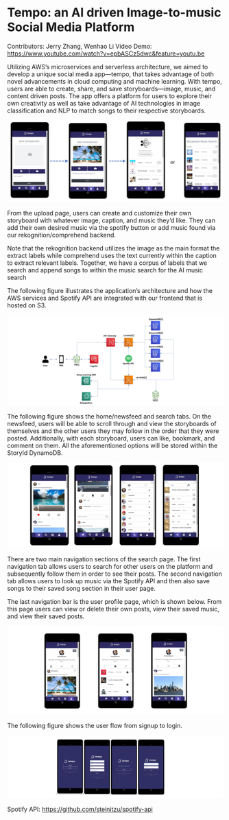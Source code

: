 # Tempo: an AI driven Image-to-music Social Media Platform

Contributors: Jerry Zhang, Wenhao Li
Video Demo: https://www.youtube.com/watch?v=epbASCz5dwc&feature=youtu.be

Utilizing AWS’s microservices and serverless architecture, we aimed to develop a unique social media app—tempo, that takes advantage of both novel advancements in cloud computing and machine learning. With tempo, users are able to create, share, and save storyboards—image, music, and content driven posts. The app offers a platform for users to explore their own creativity as well as take advantage of AI technologies in image classification and NLP to match songs to their respective storyboards. 

![screenshot](imgs/tempo_main.JPG)

From the upload page, users can create and customize their own storyboard with whatever image, caption, and music they’d like. They can add their own desired music via the spotify button or add music found via our rekognition/comprehend backend. 

Note that the rekognition backend utilizes the image as the main format the extract labels while comprehend uses the text currently within the caption to extract relevant labels. Together, we have a corpus of labels that we search and append songs to within the music search for the AI music search


The following figure illustrates the application’s architecture and how the AWS services and Spotify API are integrated with our frontend that is hosted on S3.

![screenshot](imgs/tempo_arch.JPG)

The following figure shows the home/newsfeed and search tabs. On the newsfeed, users will be able to scroll through and view the storyboards of themselves and the other users they may follow in the order that they were posted. Additionally, with each storyboard, users can like, bookmark, and comment on them. All the aforementioned options will be stored within the StoryId DynamoDB.

![screenshot](imgs/tempohomesearch.JPG)

There are two main navigation sections of the search page. The first navigation tab allows users to search for other users on the platform and subsequently follow them in order to see their posts. The second navigation tab allows users to look up music via the Spotify API and then also save songs to their saved song section in their user page.

The last navigation bar is the user profile page, which is shown below. From this page users can view or delete their own posts, view their saved music, and view their saved posts.

![screenshot](imgs/tempo_profile.JPG)

The following figure shows the user flow from signup to login. 

![screenshot](imgs/tempologin.JPG)


Spotify API: https://github.com/steinitzu/spotify-api
